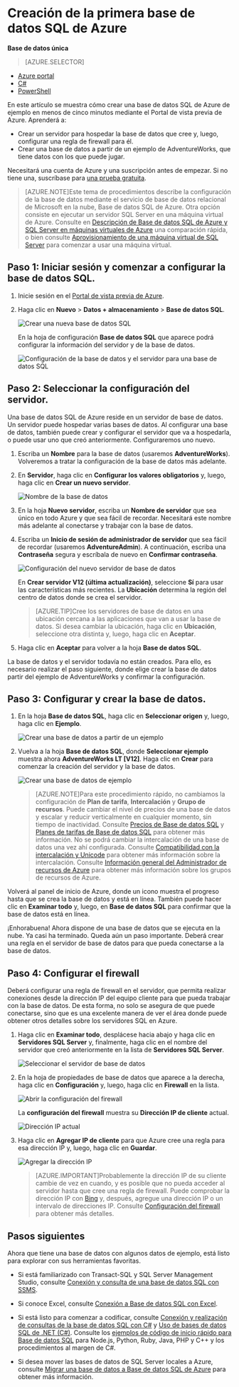 <properties
	pageTitle="Introducción a la Base de datos SQL | Microsoft Azure"
	description="Cree la primera base de datos en la nube en cuestión de minutos con Base de datos SQL de Azure, el servicio de administración de bases de datos relacionales de Microsoft (RDBMS) en la nube mediante el portal de Azure y la base de datos de ejemplo AdventureWorks."
	services="sql-database"
	documentationCenter=""
	authors="jeffgoll"
	manager="jeffreyg"
	editor=""/>


<tags
	ms.service="sql-database"
	ms.workload="data-management"
	ms.tgt_pltfrm="na"
	ms.devlang="na"
	ms.topic="hero-article"
	ms.date="10/09/2015"
	ms.author="jeffreyg"/>

# Creación de la primera base de datos SQL de Azure

**Base de datos única**

> [AZURE.SELECTOR]
- [Azure portal](sql-database-get-started.md)
- [C#](sql-database-get-started-csharp.md)
- [PowerShell](sql-database-get-started-powershell.md)

En este artículo se muestra cómo crear una base de datos SQL de Azure de ejemplo en menos de cinco minutos mediante el Portal de vista previa de Azure. Aprenderá a:

- Crear un servidor para hospedar la base de datos que cree y, luego, configurar una regla de firewall para él.
- Crear una base de datos a partir de un ejemplo de AdventureWorks, que tiene datos con los que puede jugar.

Necesitará una cuenta de Azure y una suscripción antes de empezar. Si no tiene una, suscríbase para [una prueba gratuita](http://azure.microsoft.com/pricing/free-trial/).

> [AZURE.NOTE]Este tema de procedimientos describe la configuración de la base de datos mediante el servicio de base de datos relacional de Microsoft en la nube, Base de datos SQL de Azure. Otra opción consiste en ejecutar un servidor SQL Server en una máquina virtual de Azure. Consulte en [Descripción de Base de datos SQL de Azure y SQL Server en máquinas virtuales de Azure](data-management-azure-sql-database-and-sql-server-iaas.md) una comparación rápida, o bien consulte [Aprovisionamiento de una máquina virtual de SQL Server](virtual-machines-provision-sql-server.md) para comenzar a usar una máquina virtual.

## Paso 1: Iniciar sesión y comenzar a configurar la base de datos SQL.
1. Inicie sesión en el [Portal de vista previa de Azure](http://portal.azure.com/).
2. Haga clic en **Nuevo** > **Datos + almacenamiento** > **Base de datos SQL**.

	![Crear una nueva base de datos SQL](./media/sql-database-get-started/create-db.png)
	
	En la hoja de configuración **Base de datos SQL** que aparece podrá configurar la información del servidor y de la base de datos.

	![Configuración de la base de datos y el servidor para una base de datos SQL](./media/sql-database-get-started/get-started-dbandserversettings.png)

## Paso 2: Seleccionar la configuración del servidor.
Una base de datos SQL de Azure reside en un servidor de base de datos. Un servidor puede hospedar varias bases de datos. Al configurar una base de datos, también puede crear y configurar el servidor que va a hospedarla, o puede usar uno que creó anteriormente. Configuraremos uno nuevo.

1. Escriba un **Nombre** para la base de datos (usaremos **AdventureWorks**). Volveremos a tratar la configuración de la base de datos más adelante.
2. En **Servidor**, haga clic en **Configurar los valores obligatorios** y, luego, haga clic en **Crear un nuevo servidor**.

	![Nombre de la base de datos](./media/sql-database-get-started/name-and-newserver.png)

3. En la hoja **Nuevo servidor**, escriba un **Nombre de servidor** que sea único en todo Azure y que sea fácil de recordar. Necesitará este nombre más adelante al conectarse y trabajar con la base de datos.
4. Escriba un **Inicio de sesión de administrador de servidor** que sea fácil de recordar (usaremos **AdventureAdmin**). A continuación, escriba una **Contraseña** segura y escríbala de nuevo en **Confirmar contraseña**.

	![Configuración del nuevo servidor de base de datos](./media/sql-database-get-started/get-started-serversettings.png)

	 En **Crear servidor V12 (última actualización)**, seleccione **Sí** para usar las características más recientes. La **Ubicación** determina la región del centro de datos donde se crea el servidor.

	>[AZURE.TIP]Cree los servidores de base de datos en una ubicación cercana a las aplicaciones que van a usar la base de datos. Si desea cambiar la ubicación, haga clic en **Ubicación**, seleccione otra distinta y, luego, haga clic en **Aceptar**.

5. Haga clic en **Aceptar** para volver a la hoja **Base de datos SQL**.

La base de datos y el servidor todavía no están creados. Para ello, es necesario realizar el paso siguiente, donde elige crear la base de datos partir del ejemplo de AdventureWorks y confirmar la configuración.

## Paso 3: Configurar y crear la base de datos.
1. En la hoja **Base de datos SQL**, haga clic en **Seleccionar origen** y, luego, haga clic en **Ejemplo**. 

	![Crear una base de datos a partir de un ejemplo](./media/sql-database-get-started/new-sample-db.png)

2. Vuelva a la hoja **Base de datos SQL**, donde **Seleccionar ejemplo** muestra ahora **AdventureWorks LT [V12]**. Haga clic en **Crear** para comenzar la creación del servidor y la base de datos.

	![Crear una base de datos de ejemplo](./media/sql-database-get-started/adworks_create.png)

	>[AZURE.NOTE]Para este procedimiento rápido, no cambiamos la configuración de **Plan de tarifa**, **Intercalación** y **Grupo de recursos**. Puede cambiar el nivel de precios de una base de datos y escalar y reducir verticalmente en cualquier momento, sin tiempo de inactividad. Consulte [Precios de Base de datos SQL](http://azure.microsoft.com/pricing/details/sql-database/) y [Planes de tarifas de Base de datos SQL](sql-database-service-tiers.md) para obtener más información. No se podrá cambiar la intercalación de una base de datos una vez ahí configurada. Consulte [Compatibilidad con la intercalación y Unicode](https://msdn.microsoft.com/library/ms143726.aspx) para obtener más información sobre la intercalación. Consulte [Información general del Administrador de recursos de Azure](resource-group-overview.md) para obtener más información sobre los grupos de recursos de Azure.

Volverá al panel de inicio de Azure, donde un icono muestra el progreso hasta que se crea la base de datos y está en línea. También puede hacer clic en **Examinar todo** y, luego, en **Base de datos SQL** para confirmar que la base de datos está en línea.
	
¡Enhorabuena! Ahora dispone de una base de datos que se ejecuta en la nube. Ya casi ha terminado. Queda aún un paso importante. Deberá crear una regla en el servidor de base de datos para que pueda conectarse a la base de datos.

## Paso 4: Configurar el firewall

Deberá configurar una regla de firewall en el servidor, que permita realizar conexiones desde la dirección IP del equipo cliente para que pueda trabajar con la base de datos. De esta forma, no solo se asegura de que puede conectarse, sino que es una excelente manera de ver el área donde puede obtener otros detalles sobre los servidores SQL en Azure.

1. Haga clic en **Examinar todo**, desplácese hacia abajo y haga clic en **Servidores SQL Server** y, finalmente, haga clic en el nombre del servidor que creó anteriormente en la lista de **Servidores SQL Server**.

	![Seleccionar el servidor de base de datos](./media/sql-database-get-started/browse_dbservers.png)

	
3. En la hoja de propiedades de base de datos que aparece a la derecha, haga clic en **Configuración** y, luego, haga clic en **Firewall** en la lista.

	![Abrir la configuración del firewall](./media/sql-database-get-started/db_settings.png)


	La **configuración del firewall** muestra su **Dirección IP de cliente** actual.

	![Dirección IP actual](./media/sql-database-get-started/firewall_config_client_ip.png)

4. Haga clic en **Agregar IP de cliente** para que Azure cree una regla para esa dirección IP y, luego, haga clic en **Guardar**.

	![Agregar la dirección IP](./media/sql-database-get-started/firewall_config_new_rule.png)

	>[AZURE.IMPORTANT]Probablemente la dirección IP de su cliente cambie de vez en cuando, y es posible que no pueda acceder al servidor hasta que cree una regla de firewall. Puede comprobar la dirección IP con [Bing](http://www.bing.com/search?q=my%20ip%20address) y, después, agregue una dirección IP o un intervalo de direcciones IP. Consulte [Configuración del firewall](sql-database-configure-firewall-settings.md) para obtener más detalles.

## Pasos siguientes
Ahora que tiene una base de datos con algunos datos de ejemplo, está listo para explorar con sus herramientas favoritas.

- Si está familiarizado con Transact-SQL y SQL Server Management Studio, consulte [Conexión y consulta de una base de datos SQL con SSMS](sql-database-connect-query-ssms.md).

- Si conoce Excel, consulte [Conexión a Base de datos SQL con Excel](sql-database-connect-excel.md).

- Si está listo para comenzar a codificar, consulte [Conexión y realización de consultas de la base de datos SQL con C#](sql-database-connect-query.md) y [Uso de bases de datos SQL de .NET (C#)](sql-database-develop-dotnet-simple.md). Consulte los [ejemplos de código de inicio rápido para Base de datos SQL](sql-database-develop-quick-start-client-code-samples.md) para Node.js, Python, Ruby, Java, PHP y C++ y los procedimientos al margen de C#.

- Si desea mover las bases de datos de SQL Server locales a Azure, consulte [Migrar una base de datos a Base de datos SQL de Azure](sql-database-cloud-migrate.md) para obtener más información.

<!---HONumber=Oct15_HO3-->